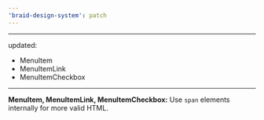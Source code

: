 ```yaml
---
'braid-design-system': patch
---
```


---
updated:
  - MenuItem
  - MenuItemLink
  - MenuItemCheckbox
---

**MenuItem, MenuItemLink, MenuItemCheckbox:** Use `span` elements internally for more valid HTML.

